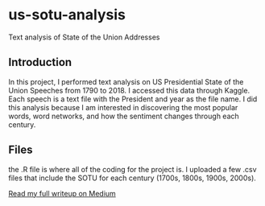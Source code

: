 # us-sotu-analysis
Text analysis of State of the Union Addresses

## Introduction
In this project, I performed text analysis on US Presidential State of the Union Speeches from 1790 to 2018. I accessed this data through Kaggle. Each speech is a text file with the President and year as the file name. I did this analysis because I am interested in discovering the most popular words, word networks, and how the sentiment changes through each century.

## Files
the .R file is where all of the coding for the project is. I uploaded a few .csv files that include the SOTU for each century (1700s, 1800s, 1900s, 2000s). 

[Read my full writeup on Medium](https://medium.com/@DanGizzi/sentiment-analysis-of-us-state-of-the-union-speeches-c7b19dbf313c)
